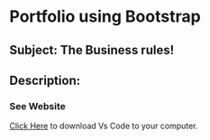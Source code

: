 # Portfolio using Bootstrap 

## Subject: The Business rules!

## Description:

### See Website
[Click Here](https://lemanou7.github.io/portfolio_work/) to download Vs Code to your computer.

